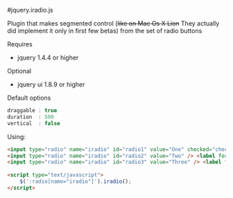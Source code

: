 #jquery.iradio.js

Plugin that makes segmented control (<del>like on Mac Os X Lion</del> They actually did implement it only in first few betas) from the set of radio buttons
  
Requires  

*  jquery 1.4.4 or higher

Optional

*  jquery ui 1.8.9 or higher

Default options 

``` javascript
draggable : true
duration  : 500
vertical  : false
```

Using:

``` html
<input type="radio" name="iradio" id="radio1" value="One" checked="checked" /> <label for="radio1">One</label>
<input type="radio" name="iradio" id="radio2" value="Two" /> <label for="radio2">Two</label>
<input type="radio" name="iradio" id="radio3" value="Three" /> <label for="radio3">Three</label>
	
<script type="text/javascript">
    $(':radio[name="iradio"]').iradio();
</script>
```
